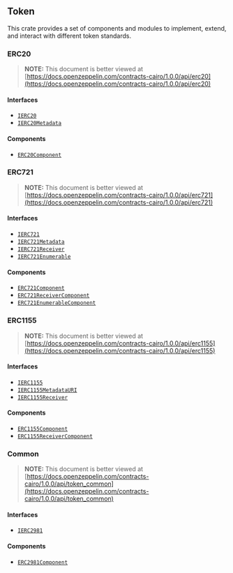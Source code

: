 ## Token

This crate provides a set of components and modules to implement, extend, and interact with different token
standards.

### ERC20

> **NOTE:** This document is better viewed at [https://docs.openzeppelin.com/contracts-cairo/1.0.0/api/erc20](https://docs.openzeppelin.com/contracts-cairo/1.0.0/api/erc20)

#### Interfaces

- [`IERC20`](https://docs.openzeppelin.com/contracts-cairo/1.0.0/api/erc20#IERC20)
- [`IERC20Metadata`](https://docs.openzeppelin.com/contracts-cairo/1.0.0/api/erc20#IERC20Metadata)

#### Components

- [`ERC20Component`](https://docs.openzeppelin.com/contracts-cairo/1.0.0/api/erc20#ERC20Component)

### ERC721

> **NOTE:** This document is better viewed at [https://docs.openzeppelin.com/contracts-cairo/1.0.0/api/erc721](https://docs.openzeppelin.com/contracts-cairo/1.0.0/api/erc721)

#### Interfaces

- [`IERC721`](https://docs.openzeppelin.com/contracts-cairo/1.0.0/api/erc721#IERC721)
- [`IERC721Metadata`](https://docs.openzeppelin.com/contracts-cairo/1.0.0/api/erc721#IERC721Metadata)
- [`IERC721Receiver`](https://docs.openzeppelin.com/contracts-cairo/1.0.0/api/erc721#IERC721Receiver)
- [`IERC721Enumerable`](https://docs.openzeppelin.com/contracts-cairo/1.0.0/api/erc721#IERC721Enumerable)

#### Components

- [`ERC721Component`](https://docs.openzeppelin.com/contracts-cairo/1.0.0/api/erc721#ERC721Component)
- [`ERC721ReceiverComponent`](https://docs.openzeppelin.com/contracts-cairo/1.0.0/api/erc721#ERC721ReceiverComponent)
- [`ERC721EnumerableComponent`](https://docs.openzeppelin.com/contracts-cairo/1.0.0/api/erc721#ERC721EnumerableComponent)

### ERC1155

> **NOTE:** This document is better viewed at [https://docs.openzeppelin.com/contracts-cairo/1.0.0/api/erc1155](https://docs.openzeppelin.com/contracts-cairo/1.0.0/api/erc1155)

#### Interfaces

- [`IERC1155`](https://docs.openzeppelin.com/contracts-cairo/1.0.0/api/erc1155#IERC1155)
- [`IERC1155MetadataURI`](https://docs.openzeppelin.com/contracts-cairo/1.0.0/api/erc1155#IERC1155MetadataURI)
- [`IERC1155Receiver`](https://docs.openzeppelin.com/contracts-cairo/1.0.0/api/erc1155#IERC1155Receiver)

#### Components

- [`ERC1155Component`](https://docs.openzeppelin.com/contracts-cairo/1.0.0/api/erc1155#ERC1155Component)
- [`ERC1155ReceiverComponent`](https://docs.openzeppelin.com/contracts-cairo/1.0.0/api/erc1155#ERC1155ReceiverComponent)

### Common

> **NOTE:** This document is better viewed at [https://docs.openzeppelin.com/contracts-cairo/1.0.0/api/token_common](https://docs.openzeppelin.com/contracts-cairo/1.0.0/api/token_common)

#### Interfaces

- [`IERC2981`](https://docs.openzeppelin.com/contracts-cairo/1.0.0/api/token_common#IERC2981)

#### Components

- [`ERC2981Component`](https://docs.openzeppelin.com/contracts-cairo/1.0.0/api/token_common#ERC2981Component)
